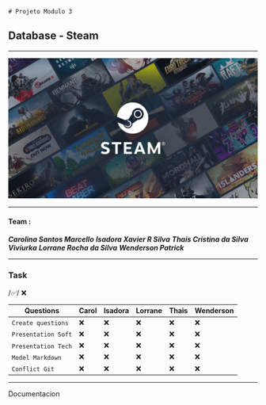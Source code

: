     # Projeto Modulo 3

## Database  - Steam
***
![Logo do Markdown](img/store_home_share.jpg)
***



#### Team :
***Carolina Santos Marcello***
***Isadora Xavier R Silva***
***Thais Cristina da Silva Viviurka***
***Lorrane Rocha da Silva***
***Wenderson Patrick***
***
### Task
/*:white_check_mark:*/ :x:


 | Questions           | Carol | Isadora | Lorrane | Thais | Wenderson |
 | ------------------- | ----- | ------- | ------- | ----- | --------- |
 | `Create questions`  | :x:   | :x:     | :x:     | :x:   | :x:       |
 | `Presentation Soft` | :x:   | :x:     | :x:     | :x:   | :x:       |
 | `Presentation Tech` | :x:   | :x:     | :x:     | :x:   | :x:       |
 | `Model Markdown`    | :x:   | :x:     | :x:     | :x:   | :x:       |
 | ` Conflict Git `    | :x:   | :x:     | :x:     | :x:   | :x:       |

***

Documentacion